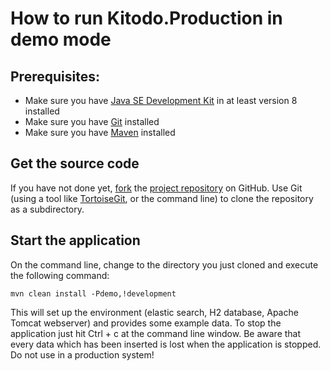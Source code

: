 How to run Kitodo.Production in demo mode
=================================================================================

Prerequisites:
--------------
* Make sure you have [Java SE Development Kit](http://www.oracle.com/technetwork/java/javase/downloads/index.html) in at least version 8 installed
* Make sure you have [Git](https://git-scm.com/downloads) installed
* Make sure you have [Maven](https://maven.apache.org/download.cgi) installed

Get the source code
-------------------
If you have not done yet, [fork](https://help.github.com/articles/fork-a-repo/) the [project repository](https://github.com/kitodo/kitodo-production) on GitHub. Use Git (using a tool like [TortoiseGit](https://tortoisegit.org/), or the command line) to clone the repository as a subdirectory.

Start the application
-------------------

On the command line, change to the directory you just cloned and execute the following command:

    mvn clean install -Pdemo,!development
    
This will set up the environment (elastic search, H2 database, Apache Tomcat webserver) and provides some example data.
To stop the application just hit Ctrl + c at the command line window. Be aware that every data which has been inserted is lost when the application is stopped.
Do not use in a production system!


